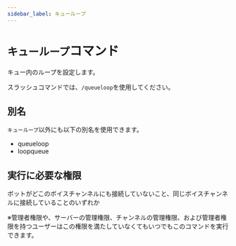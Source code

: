 ```yaml
---
sidebar_label: キューループ
---
```

# `キューループ`コマンド
キュー内のループを設定します。

スラッシュコマンドでは、`/queueloop`を使用してください。

## 別名
`キューループ`以外にも以下の別名を使用できます。

- queueloop
- loopqueue




## 実行に必要な権限
ボットがどこのボイスチャンネルにも接続していないこと、同じボイスチャンネルに接続していることのいずれか

※管理者権限や、サーバーの管理権限、チャンネルの管理権限、および管理者権限を持つユーザーはこの権限を満たしていなくてもいつでもこのコマンドを実行できます。
  
